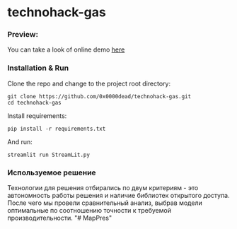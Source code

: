 # technohack-gas

### Preview:
You can take a look of online demo [here](https://0x0000dead-technohack-gas-streamlit-rxo93j.streamlit.app/)

### Installation & Run
Clone the repo and change to the project root directory:
```
git clone https://github.com/0x0000dead/technohack-gas.git
cd technohack-gas
```

Install requirements:
```
pip install -r requirements.txt
```

And run:
```
streamlit run StreamLit.py
```

### Используемое решение
Технологии для решения отбирались по двум критериям - это автономность работы решения и наличие библиотек открытого доступа. После чего мы провели сравнительный анализ, выбрав модели оптимальные по соотношению точности к требуемой производительности.
"# MapPres" 
